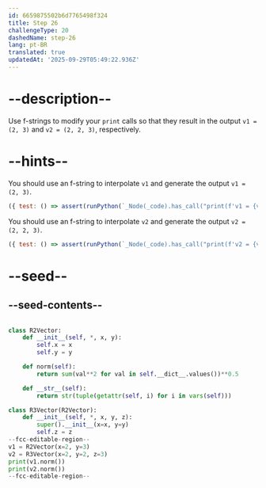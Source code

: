 ```yaml
---
id: 6659875502b6d7765498f324
title: Step 26
challengeType: 20
dashedName: step-26
lang: pt-BR
translated: true
updatedAt: '2025-09-29T05:49:22.936Z'
---
```


# --description--

Use f-strings to modify your `print` calls so that they result in the output `v1 = (2, 3)` and `v2 = (2, 2, 3)`, respectively.

# --hints--

You should use an f-string to interpolate `v1` and generate the output `v1 = (2, 3)`.

```js
({ test: () => assert(runPython(`_Node(_code).has_call("print(f'v1 = {v1}')")`)) })
```

You should use an f-string to interpolate `v2` and generate the output `v2 = (2, 2, 3)`.

```js
({ test: () => assert(runPython(`_Node(_code).has_call("print(f'v2 = {v2}')")`)) })
```

# --seed--

## --seed-contents--

```py

class R2Vector:
    def __init__(self, *, x, y):
        self.x = x
        self.y = y

    def norm(self):
        return sum(val**2 for val in self.__dict__.values())**0.5

    def __str__(self):
        return str(tuple(getattr(self, i) for i in vars(self)))

class R3Vector(R2Vector):
    def __init__(self, *, x, y, z):
        super().__init__(x=x, y=y)
        self.z = z
--fcc-editable-region--
v1 = R2Vector(x=2, y=3)
v2 = R3Vector(x=2, y=2, z=3)
print(v1.norm())
print(v2.norm())
--fcc-editable-region--
```
